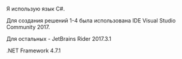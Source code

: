 Я использую язык C#.

Для создания решений 1-4 была использована IDE Visual Studio Community 2017.

Для остальных - JetBrains Rider 2017.3.1

.NET Framework 4.7.1
